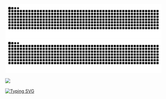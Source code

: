 ![Snake Animation](https://raw.githubusercontent.com/swisd/swisd/output/github-contribution-grid-snake-dark.svg#gh-dark-mode-only)
![Snake Animation](https://raw.githubusercontent.com/swisd/swisd/output/github-contribution-grid-snake.svg#gh-light-mode-only)

<p></p>

<img src="https://github-readme-stats.vercel.app/api/top-langs/?username=swisd&theme=ayu-mirage&show_icons=true&hide_border=true&layout=compact" height="150" />

[![Typing SVG](https://readme-typing-svg.herokuapp.com?size=9&lines=[Loading%20Braincells]%20%20%20%20%20%20%20%20|||||||||||||||||||||||||||||||||||||||||||||||||)](https://git.io/typing-svg)
